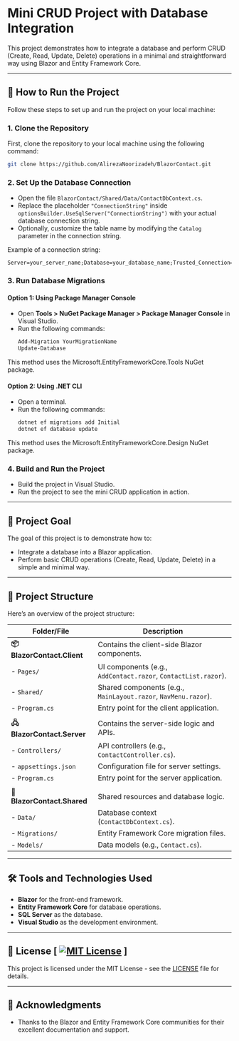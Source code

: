 
# Mini CRUD Project with Database Integration

This project demonstrates how to integrate a database and perform CRUD (Create, Read, Update, Delete) operations in a minimal and straightforward way using Blazor and Entity Framework Core.

---

## 🚀 How to Run the Project

Follow these steps to set up and run the project on your local machine:

### 1. Clone the Repository
First, clone the repository to your local machine using the following command:
```bash
git clone https://github.com/AlirezaNoorizadeh/BlazorContact.git
```

### 2. Set Up the Database Connection
- Open the file `BlazorContact/Shared/Data/ContactDbContext.cs`.
- Replace the placeholder `"ConnectionString"` inside `optionsBuilder.UseSqlServer("ConnectionString")` with your actual database connection string.
- Optionally, customize the table name by modifying the `Catalog` parameter in the connection string.

Example of a connection string:
```plaintext
Server=your_server_name;Database=your_database_name;Trusted_Connection=True;
```

### 3. Run Database Migrations
#### Option 1: Using Package Manager Console
- Open **Tools > NuGet Package Manager > Package Manager Console** in Visual Studio.
- Run the following commands:
  ```bash
  Add-Migration YourMigrationName
  Update-Database
  ```
This method uses the Microsoft.EntityFrameworkCore.Tools NuGet package.
#### Option 2: Using .NET CLI
- Open a terminal.
- Run the following commands:
  ```bash
  dotnet ef migrations add Initial
  dotnet ef database update
  ```
This method uses the Microsoft.EntityFrameworkCore.Design NuGet package.

### 4. Build and Run the Project
- Build the project in Visual Studio.
- Run the project to see the mini CRUD application in action.

---

## 🎯 Project Goal
The goal of this project is to demonstrate how to:
- Integrate a database into a Blazor application.
- Perform basic CRUD operations (Create, Read, Update, Delete) in a simple and minimal way.

---

## 📂 Project Structure
Here’s an overview of the project structure:

| Folder/File               | Description                                  |
|---------------------------|----------------------------------------------|
| **📦 BlazorContact.Client**  | Contains the client-side Blazor components.  |
| - `Pages/`                | UI components (e.g., `AddContact.razor`, `ContactList.razor`). |
| - `Shared/`               | Shared components (e.g., `MainLayout.razor`, `NavMenu.razor`). |
| - `Program.cs`            | Entry point for the client application.      |
|                           |                                              |
| **🖧 BlazorContact.Server**  | Contains the server-side logic and APIs.     |
| - `Controllers/`          | API controllers (e.g., `ContactController.cs`). |
| - `appsettings.json`      | Configuration file for server settings.      |
| - `Program.cs`            | Entry point for the server application.      |
|                           |                                              |
| **💾 BlazorContact.Shared**  | Shared resources and database logic.         |
| - `Data/`                 | Database context (`ContactDbContext.cs`).    |
| - `Migrations/`           | Entity Framework Core migration files.       |
| - `Models/`               | Data models (e.g., `Contact.cs`).            |
---

## 🛠️ Tools and Technologies Used
- **Blazor** for the front-end framework.
- **Entity Framework Core** for database operations.
- **SQL Server** as the database.
- **Visual Studio** as the development environment.

---

## 📜 License [ [![MIT License](https://img.shields.io/badge/License-MIT-green.svg)](LICENSE) ]
This project is licensed under the MIT License - see the [LICENSE](LICENSE) file for details.

---

## 🙏 Acknowledgments
- Thanks to the Blazor and Entity Framework Core communities for their excellent documentation and support.
